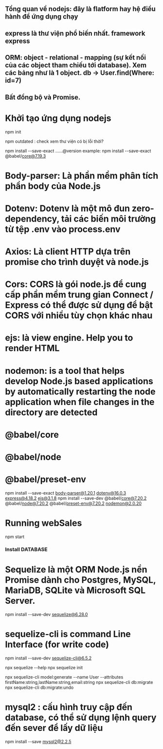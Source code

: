 
## Tổng quan về nodejs: đây là flatform hay hệ điều hành để ứng dụng chạy
## express là thư viện phổ biến nhất. framework express
## ORM: object - relational - mapping (sự kết nối của các object tham chiếu tới database). Xem các bảng như là 1 object. db -> User.find(Where: id=7)
## Bất đồng bộ và Promise.

# Khởi tạo ứng dụng nodejs
npm init

npm outdated : check xem thư viện có bị lỗi thời?

npm install --save-exact ......@version
example: npm install --save-exact @babel/core@7.19.3

# Body-parser: Là phần mềm phân tích phần body của Node.js
# Dotenv: Dotenv là một mô đun zero-dependency, tải các biến môi trường từ tệp .env vào process.env
# Axios: Là client HTTP dựa trên promise cho trình duyệt và node.js
# Cors: CORS là gói node.js để cung cấp phần mềm trung gian Connect / Express có thể được sử dụng để bật CORS với nhiều tùy chọn khác nhau
# ejs: là view engine. Help you to render HTML
# nodemon: is a tool that helps develop Node.js based applications by automatically restarting the node application when file changes in the directory are detected
# @babel/core
# @babel/node
# @babel/preset-env


npm install --save-exact body-parser@1.20.1 dotenv@16.0.3 express@4.18.2 ejs@3.1.8
npm install --save-dev @babel/core@7.20.2 @babel/node@7.20.2 @babel/preset-env@7.20.2 nodemon@2.0.20

# Running webSales
npm start

### Install DATABASE
# Sequelize là một ORM Node.js nền Promise dành cho Postgres, MySQL, MariaDB, SQLite và Microsoft SQL Server.
npm install --save-dev sequelize@6.28.0

# sequelize-cli is command Line Interface (for write code)
npm install --save-dev sequelize-cli@6.5.2

npx sequelize --help
npx sequelize init

npx sequelize-cli model:generate --name User --attributes firstName:string,lastName:string,email:string
npx sequelize-cli db:migrate
npx sequelize-cli db:migrate:undo

# mysql2 : cấu hình truy cập đến database, có thể sử dụng lệnh query đến sever để lấy dữ liệu
npm install --save mysql2@2.2.5

